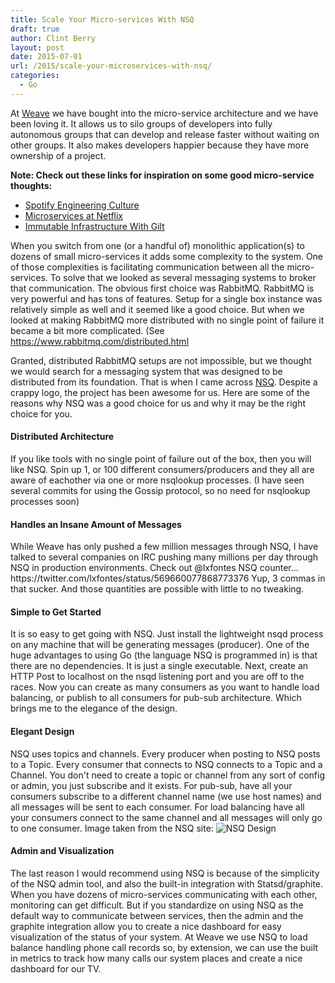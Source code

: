 ```yaml
---
title: Scale Your Micro-services With NSQ
draft: true
author: Clint Berry
layout: post
date: 2015-07-01  
url: /2015/scale-your-microservices-with-nsq/
categories:
  - Go
---
```


At <a href="http://getweave.com" target="_blank">Weave</a> we have bought into the micro-service architecture and we have been loving it. It allows us to silo groups of developers into fully autonomous groups that can develop and release faster without waiting on other groups. It also makes developers happier because they have more ownership of a project.

<strong>Note: Check out these links for inspiration on some good micro-service thoughts: </strong>
<ul>
    <li><a title="Spotify Engineering Culture" href="https://labs.spotify.com/2014/03/27/spotify-engineering-culture-part-1/" target="_blank">Spotify Engineering Culture</a></li>
    <li><a title="Microservices at Netflix" href="http://nginx.com/blog/microservices-at-netflix-architectural-best-practices/" target="_blank">Microservices at Netflix</a></li>
    <li><a title="Immutable Infrastructure with Docker" href="http://tech.gilt.com/post/90578399884/immutable-infrastructure-with-docker-and-ec2-gilt-at" target="_blank">Immutable Infrastructure With Gilt</a></li>
</ul>
When you switch from one (or a handful of) monolithic application(s) to dozens of small micro-services it adds some complexity to the system. One of those complexities is facilitating communication between all the micro-services. To solve that we looked as several messaging systems to broker that communication. The obvious first choice was RabbitMQ. RabbitMQ is very powerful and has tons of features. Setup for a single box instance was relatively simple as well and it seemed like a good choice. But when we looked at making RabbitMQ more distributed with no single point of failure it became a bit more complicated. (See <a title="Distributed RabbitMQ" href="https://www.rabbitmq.com/distributed.html" target="_blank">https://www.rabbitmq.com/distributed.html</a>

Granted, distributed RabbitMQ setups are not impossible, but we thought we would search for a messaging system that was designed to be distributed from its foundation. That is when I came across <a title="NSQ" href="http://nsq.io" target="_blank">NSQ</a>. Despite a crappy logo, the project has been awesome for us. Here are some of the reasons why NSQ was a good choice for us and why it may be the right choice for you.
<h4>Distributed Architecture</h4>
If you like tools with no single point of failure out of the box, then you will like NSQ. Spin up 1, or 100 different consumers/producers and they all are aware of eachother via one or more nsqlookup processes. (I have seen several commits for using the Gossip protocol, so no need for nsqlookup processes soon)
<h4>Handles an Insane Amount of Messages</h4>
While Weave has only pushed a few million messages through NSQ, I have talked to several companies on IRC pushing many millions per day through NSQ in production environments. Check out @lxfontes NSQ counter... https://twitter.com/lxfontes/status/569660077868773376 Yup, 3 commas in that sucker. And those quantities are possible with little to no tweaking.
<h4>Simple to Get Started</h4>
It is so easy to get going with NSQ. Just install the lightweight nsqd process on any machine that will be generating messages (producer). One of the huge advantages to using Go (the language NSQ is programmed in) is that there are no dependencies. It is just a single executable. Next, create an HTTP Post to localhost on the nsqd listening port and you are off to the races. Now you can create as many consumers as you want to handle load balancing, or publish to all consumers for pub-sub architecture. Which brings me to the elegance of the design.
<h4>Elegant Design</h4>
NSQ uses topics and channels. Every producer when posting to NSQ posts to a Topic. Every consumer that connects to NSQ connects to a Topic and a Channel. You don't need to create a topic or channel from any sort of config or admin, you just subscribe and it exists. For pub-sub, have all your consumers subscribe to a different channel name (we use host names) and all messages will be sent to each consumer. For load balancing have all your consumers connect to the same channel and all messages will only go to one consumer. Image taken from the NSQ site:

<img src="https://f.cloud.github.com/assets/187441/1700696/f1434dc8-6029-11e3-8a66-18ca4ea10aca.gif" alt="NSQ Design" />
<h4>Admin and Visualization</h4>
The last reason I would recommend using NSQ is because of the simplicity of the NSQ admin tool, and also the built-in integration with Statsd/graphite. When you have dozens of micro-services communicating with each other, monitoring can get difficult. But if you standardize on using NSQ as the default way to communicate between services, then the admin and the graphite integration allow you to create a nice dashboard for easy visualization of the status of your system. At Weave we use NSQ to load balance handling phone call records so, by extension, we can use the built in metrics to track how many calls our system places and create a nice dashboard for our TV.

&nbsp;